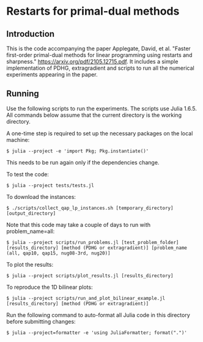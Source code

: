 # Restarts for primal-dual methods

## Introduction

This is the code accompanying the paper Applegate, David, et al. "Faster
first-order primal-dual methods for linear programming using restarts and
sharpness." https://arxiv.org/pdf/2105.12715.pdf. It includes a simple
implementation of PDHG, extragradient and scripts to run all the numerical
experiments appearing in the paper.

## Running

Use the following scripts to run the experiments. The scripts use Julia 1.6.5.
All commands below assume that the current directory is the working directory.

A one-time step is required to set up the necessary packages on the local
machine:

```shell
$ julia --project -e 'import Pkg; Pkg.instantiate()'
```

This needs to be run again only if the dependencies change.

To test the code:

```shell
$ julia --project tests/tests.jl
```

To download the instances:

```shell
$ ./scripts/collect_qap_lp_instances.sh [temporary_directory] [output_directory]
```

Note that this code may take a couple of days to run with problem_name=all:

```shell
$ julia --project scripts/run_problems.jl [test_problem_folder] [results_directory] [method (PDHG or extragradient)] [problem_name (all, qap10, qap15, nug08-3rd, nug20)]
```

To plot the results:

```shell
$ julia --project scripts/plot_results.jl [results_directory]
```

To reproduce the 1D bilinear plots:

```shell
$ julia --project scripts/run_and_plot_bilinear_example.jl [results_directory] [method (PDHG or extragradient)]
```

Run the following command to auto-format all Julia code in this directory before
submitting changes:

```shell
$ julia --project=formatter -e 'using JuliaFormatter; format(".")'
```
